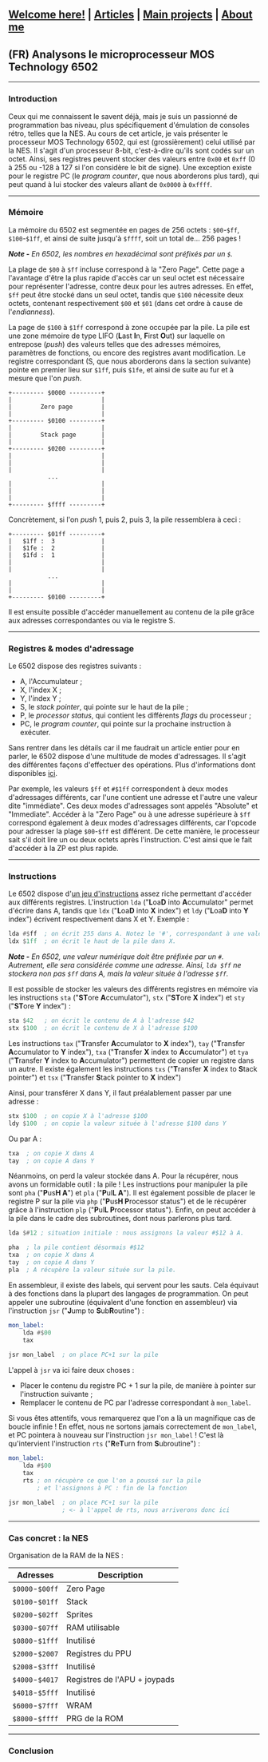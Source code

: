 ## [Welcome here!](https://vpenando.github.io) | [Articles](https://vpenando.github.io/articles.html) | [Main projects](https://vpenando.github.io/projects.html) | [About me](https://vpenando.github.io/about.html)

## (FR) Analysons le microprocesseur MOS Technology 6502

---

### Introduction
Ceux qui me connaissent le savent déjà, mais je suis un passionné de programmation bas niveau, plus spécifiquement d'émulation de consoles rétro, telles que la NES.
Au cours de cet article, je vais présenter le processeur MOS Technology 6502, qui est (grossièrement) celui utilisé par la NES. Il s'agit d'un processeur 8-bit, c'est-à-dire qu'ils sont codés sur un octet. Ainsi, ses registres peuvent stocker des valeurs entre `0x00` et `0xff` (0 à 255 ou -128 à 127 si l'on considère le bit de signe). Une exception existe pour le registre PC (le *program counter*, que nous aborderons plus tard), qui peut quand à lui stocker des valeurs allant de `0x0000` à `0xffff`.

---

### Mémoire
La mémoire du 6502 est segmentée en pages de 256 octets : `$00`-`$ff`, `$100`-`$1ff`, et ainsi de suite jusqu'à `$ffff`, soit un total de... 256 pages !

***Note -** En 6502, les nombres en hexadécimal sont préfixés par un `$`.*

La plage de `$00` à `$ff` incluse correspond à la "Zero Page". Cette page a l'avantage d'être la plus rapide d'accès car un seul octet est nécessaire pour représenter l'adresse, contre deux pour les autres adresses. En effet, `$ff` peut être stocké dans un seul octet, tandis que `$100` nécessite deux octets, contenant respectivement `$00` et `$01` (dans cet ordre à cause de l'*endianness*).

La page de `$100`  à `$1ff` correspond à zone occupée par la pile. La pile est une zone mémoire de type LIFO (**L**ast **I**n, **F**irst **O**ut) sur laquelle on entrepose (*push*) des valeurs telles que des adresses mémoires, paramètres de fonctions, ou encore des registres avant modification.
Le registre correspondant (S, que nous aborderons dans la section suivante) pointe en premier lieu sur `$1ff`, puis `$1fe`, et ainsi de suite au fur et à mesure que l'on *push*.

```
+--------- $0000 ---------+
|                         |
|        Zero page        |
|                         |
+--------- $0100 ---------+
|                         |
|        Stack page       |
|                         |
+--------- $0200 ---------+
|                         |
|                         |
|                         |
           ...
|                         |
|                         |
|                         |
+--------- $ffff ---------+
```

Concrètement, si l'on *push* 1, puis 2, puis 3, la pile ressemblera à ceci :
```
+--------- $01ff ---------+
|   $1ff :  3             |
|   $1fe :  2             |
|   $1fd :  1             |
|                         |
|                         |
           ...
|                         |
|                         |
+--------- $0100 ---------+
```
Il est ensuite possible d'accéder manuellement au contenu de la pile grâce aux adresses correspondantes ou via le registre S.

---

### Registres & modes d'adressage
Le 6502 dispose des registres suivants :
* A, l'Accumulateur ;
* X, l'index X ;
* Y, l'index Y ;
* S, le *stack pointer*, qui pointe sur le haut de la pile ;
* P, le *processor status*, qui contient les différents *flags* du processeur ;
* PC, le *program counter*, qui pointe sur la prochaine instruction à exécuter.

Sans rentrer dans les détails car il me faudrait un article entier pour en parler, le 6502 dispose d'une multitude de modes d'adressages. Il s'agit des différentes façons d'effectuer des opérations. Plus d'informations dont disponibles [ici](https://en.wikibooks.org/wiki/6502_Assembly#Memory_Addressing_Modes).

Par exemple, les valeurs `$ff` et `#$1ff` correspondent à deux modes d'adressages différents, car l'une contient une adresse et l'autre une valeur dite "immédiate". Ces deux modes d'adressages sont appelés "Absolute" et "Immediate".
Accéder à la "Zero Page" ou à une adresse supérieure à `$ff` correspond également à deux modes d'adressages différents, car l'opcode pour adresser la plage `$00`-`$ff` est différent. De cette manière, le processeur sait s'il doit lire un ou deux octets après l'instruction. C'est ainsi que le fait d'accéder à la ZP est plus rapide.

---

### Instructions
Le 6502 dispose d'[un jeu d'instructions](http://obelisk.me.uk/6502/reference.html#INC) assez riche permettant d'accéder aux différents registres. L'instruction `lda` ("**L**oa**D** into **A**ccumulator" permet d'écrire dans A, tandis que `ldx` ("**L**oa**D** into **X** index") et `ldy` ("**L**oa**D** into **Y** index") écrivent respectivement dans X et Y.
Exemple :
```asm
lda #$ff  ; on écrit 255 dans A. Notez le '#', correspondant à une valeur "immédiate".
ldx $1ff  ; on écrit le haut de la pile dans X.
```
***Note -** En 6502, une valeur numérique doit être préfixée par un `#`. Autrement, elle sera considérée comme une adresse. Ainsi, `lda $ff` ne stockera non pas `$ff` dans A, mais la valeur située à l'adresse `$ff`.*

Il est possible de stocker les valeurs des différents registres en mémoire via les instructions `sta` ("**ST**ore **A**ccumulator"), `stx` ("**ST**ore **X** index") et `sty` ("**ST**ore **Y** index") :
```asm
sta $42   ; on écrit le contenu de A à l'adresse $42
stx $100  ; on écrit le contenu de X à l'adresse $100
```
Les instructions `tax` ("**T**ransfer **A**ccumulator to **X** index"), `tay` ("**T**ransfer **A**ccumulator to **Y** index"), `txa` ("**T**ransfer **X** index to **A**ccumulator") et `tya` ("**T**ransfer **Y** index to **A**ccumulator") permettent de copier un registre dans un autre. Il existe également les instructions `txs` ("**T**ransfer **X** index to **S**tack pointer") et `tsx` ("**T**ransfer **S**tack pointer to **X** index")

Ainsi, pour transférer X dans Y, il faut préalablement passer par une adresse :
```asm
stx $100  ; on copie X à l'adresse $100
ldy $100  ; on copie la valeur située à l'adresse $100 dans Y
```
Ou par A :
```asm
txa  ; on copie X dans A
tay  ; on copie A dans Y
```
Néanmoins, on perd la valeur stockée dans A. Pour la récupérer, nous avons un formidable outil : la pile ! Les instructions pour manipuler la pile sont `pha` ("**P**us**H A**") et `pla` ("**P**ul**L A**"). Il est également possible de placer le registre  P sur la pile via `php` ("**P**us**H P**rocessor status") et de le récupérer grâce à l'instruction `plp` ("**P**ul**L P**rocessor status"). Enfin, on peut accéder à la pile dans le cadre des subroutines, dont nous parlerons plus tard.
```asm
lda $#12 ; situation initiale : nous assignons la valeur #$12 à A.

pha  ; la pile contient désormais #$12
txa  ; on copie X dans A
tay  ; on copie A dans Y
pla  ; A récupère la valeur située sur la pile.
```
En assembleur, il existe des labels, qui servent pour les sauts. Cela équivaut à des fonctions dans la plupart des langages de programmation. On peut appeler une subroutine (équivalent d'une fonction en assembleur) via l'instruction `jsr` ("**J**ump to **S**ub**R**outine") : 
```asm
mon_label:
    lda #$00
    tax
           
jsr mon_label  ; on place PC+1 sur la pile
```
L'appel à `jsr` va ici faire deux choses :
* Placer le contenu du registre PC + 1 sur la pile, de manière à pointer sur l'instruction suivante ;
* Remplacer le contenu de PC par l'adresse correspondant à `mon_label`.

Si vous êtes attentifs, vous remarquerez que l'on a là un magnifique cas de boucle infinie ! En effet, nous ne sortons jamais correctement de `mon_label`, et PC pointera à nouveau sur l'instruction `jsr mon_label` ! C'est là qu'intervient l'instruction `rts` ("**R**e**T**urn from **S**ubroutine") :
```asm
mon_label:
    lda #$00
    tax
    rts ; on récupère ce que l'on a poussé sur la pile
        ; et l'assignons à PC : fin de la fonction
           
jsr mon_label  ; on place PC+1 sur la pile
               ; <- à l'appel de rts, nous arriverons donc ici
```


---

### Cas concret : la NES

Organisation de la RAM de la NES :

| Adresses        | Description      |
|-----------------|------------------|
| `$0000`-`$00ff` | Zero Page        |
| `$0100`-`$01ff` | Stack            |
| `$0200`-`$02ff` | Sprites          |
| `$0300`-`$07ff` | RAM utilisable   |
| `$0800`-`$1fff` | Inutilisé        |
| `$2000`-`$2007` | Registres du PPU |
| `$2008`-`$3fff` | Inutilisé        |
| `$4000`-`$4017` | Registres de l'APU + joypads |
| `$4018`-`$5fff` | Inutilisé        |
| `$6000`-`$7fff` | WRAM             |
| `$8000`-`$ffff` | PRG de la ROM    |



---

### Conclusion
